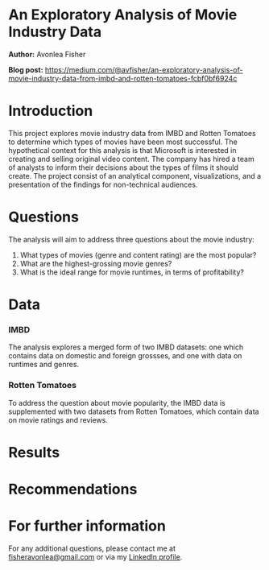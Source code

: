 # An Exploratory Analysis of Movie Industry Data

<b>Author:</b> Avonlea Fisher

<b>Blog post:</b> https://medium.com/@avfisher/an-exploratory-analysis-of-movie-industry-data-from-imbd-and-rotten-tomatoes-fcbf0bf6924c

# Introduction

This project explores movie industry data from IMBD and Rotten Tomatoes to determine which types of movies have been most successful. The hypothetical context for 
this analysis is that Microsoft is interested in creating and selling original video content. The company has hired a team of analysts to inform their decisions 
about the types of films it should create. The project consist of an analytical component, visualizations, and a presentation of the findings for non-technical 
audiences.

# Questions

The analysis will aim to address three questions about the movie industry:
1. What types of movies (genre and content rating) are the most popular?
2. What are the highest-grossing movie genres?
3. What is the ideal range for movie runtimes, in terms of profitability? 

# Data

### IMBD
The analysis explores a merged form of two IMBD datasets: one which contains data on domestic and foreign grossses, and one with data on runtimes and genres. 

### Rotten Tomatoes
To address the question about movie popularity, the IMBD data is supplemented with two datasets from Rotten Tomatoes, which contain data on movie ratings and 
reviews.

# Results

# Recommendations

# For further information
For any additional questions, please contact me at [fisheravonlea@gmail.com](mailto:fisheravonlea@gmail.com) or via my 
[LinkedIn profile](https://www.linkedin.com/in/avonlea-fisher/).

